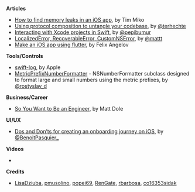 
**Articles**

* [How to find memory leaks in an iOS app](https://tim.engineering/how-to-find-memory-leaks-in-ios-app/), by Tim Miko
* [Using protocol composition to untangle your codebase](http://appventure.me/2019/03/17/protocol-composition-untangle-codebase/), by [@terhechte](https://twitter.com/terhechte)
* [Interacting with Xcode projects in Swift](https://ppinera.es/2019/03/15/xcodeproj.html), by [@pepibumur](https://twitter.com/pepibumur)
* [Localized​Error, Recoverable​Error, Custom​NSError](https://nshipster.com/swift-foundation-error-protocols/), by [@mattt](https://twitter.com/mattt)
* [Make an iOS app using flutter](https://medium.com/flutter-community/flutter-todos-tutorial-with-flutter-bloc-d9dd833f9df3), by Felix Angelov

**Tools/Controls**

* [swift-log](https://github.com/apple/swift-log), by Apple
* [MetricPrefixNumberFormatter](https://github.com/RenGate/MetricPrefixNumberFormatter) - NSNumberFormatter subclass designed to format large and small numbers using the metric prefixes, by [@rostyslav_d](https://twitter.com/rostyslav_d)

**Business/Career**

* [So You Want to Be an Engineer](http://artsy.github.io/blog/2019/03/12/so-you-want-to-be-an-engineer/), by Matt Dole

**UI/UX**

* [Dos and Don’ts for creating an onboarding journey on iOS](https://benoitpasquier.com/dos-donts-onboarding-ios/), by [@BenoitPasquier_](https://twitter.com/BenoitPasquier_)

**Videos**

* 

**Credits**

* [LisaDziuba](https://github.com/LisaDziuba), [pmusolino](https://github.com/pmusolino), [popei69](https://github.com/popei69), [RenGate](https://github.com/RenGate), [rbarbosa](https://github.com/rbarbosa), [co16353sidak](https://github.com/co16353sidak)
